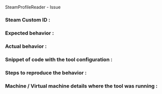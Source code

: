 SteamProfileReader - Issue

### Steam Custom ID :

### Expected behavior :

### Actual behavior :

### Snippet of code with the tool configuration : 

### Steps to reproduce the behavior :

### Machine / Virtual machine details where the tool was running :
